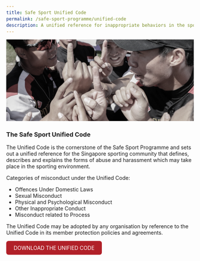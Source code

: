 ```yaml
---
title: Safe Sport Unified Code
permalink: /safe-sport-programme/unified-code
description: A unified reference for inappropriate behaviors in the sporting environment
---
```

![Alt text for image on Isomer site](/images/softball.png)
### The Safe Sport Unified Code

The Unified Code is the cornerstone of the Safe Sport Programme and sets out a unified reference for the Singapore sporting community that defines, describes and explains the forms of abuse and harassment which may take place in the sporting environment.

Categories of misconduct under the Unified Code:
* Offences Under Domestic Laws
* Sexual Misconduct
* Physical and Psychological Misconduct
* Other Inappropriate Conduct
* Misconduct related to Process


The Unified Code may be adopted by any organisation by reference to the Unified Code in its member protection policies and agreements.

 <style>
      .button {
        display: inline-block;
        padding: 10px 20px;
        text-align: center;
        text-decoration: none;
        color: #ffffff;
        background-color: #B12028;
        border-radius: 6px;
        outline: none;
      }
    </style>
		
<a style= "text-decoration: none; color:#FFFFFF" class="button" href="https://form.gov.sg/618322ee2487c60012395b37">DOWNLOAD THE UNIFIED CODE</a>